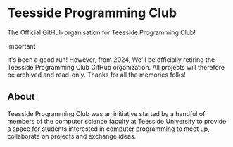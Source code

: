 # Teesside Programming Club

The Official GitHub organisation for Teesside Programming Club!

> [!IMPORTANT]
> It's been a good run! However, from 2024, We'll be officially retiring the Teesside Programming Club GitHub organization. All projects will therefore be archived and read-only. Thanks for all the memories folks!

## About

Teesside Programming Club was an initiative started by a handful of members of the computer science faculty at Teesside University to provide a space for students interested in computer programming to meet up, collaborate on projects and exchange ideas.
